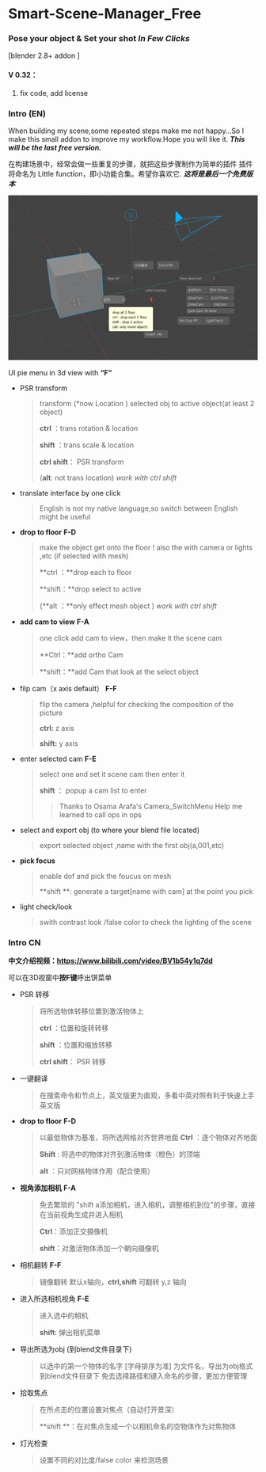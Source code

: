 # Smart-Scene-Manager_Free

### Pose your object & Set your shot *In Few Clicks*

[blender 2.8+ addon ]

#### V 0.32：

1. fix code, add license

### Intro (EN)

When building my scene,some repeated steps make me not happy…So I make this small addon to improve my workflow.Hope you will like it. ***This will be the last free version.***

在构建场景中，经常会做一些重复的步骤，就把这些步骤制作为简单的插件
插件将命名为 Little function，即小功能合集。希望你喜欢它. ***这将是最后一个免费版本***

![image-20200710225604473](image/image-20200710225604473.png)



UI pie menu in 3d view with **“F”**

+ PSR transform

    > transform (*now Location ) selected obj to active object(at least 2 object)
    >
    > **ctrl** ：trans rotation & location
    >
    > **shift** ：trans scale & location
    >
    > **ctrl shift**： PSR transform
    >
    > (**alt**: not trans location)  *work with ctrl shift*

+ translate interface by one click

	> English is not my native language,so switch between English might be useful

+ **drop to floor**  **F-D**

    > make the object get onto the floor ! also the with camera or lights ,etc (if selected with mesh)
    >
    > **ctrl ：**drop each to floor
    >
    > **shift：**drop select to active
    >
    > (**alt ：**only effect mesh object )  *work with ctrl shift*

+ **add cam to view**  **F-A**

    > one click add cam to view，then make it the scene cam
    >
    > **Ctrl：**add ortho Cam 
    >
    > **shift：**add Cam that look at the select object

+ filp cam（x axis default）  **F-F**

    > flip the camera ,helpful for checking the composition of the picture
    >
    > **ctrl:** z  axis
    >
    > **shift:** y axis

+ enter selected cam **F-E**

    > select one and set it scene cam then enter it
    >
    > **shift** ： popup a cam list to enter
    > 
    > > Thanks to Osama Arafa's Camera_SwitchMenu
    > > Help me learned to call ops in ops

+ select and export obj (to where your blend file located)

    > export selected object ,name with the first obj(a,001,etc)

+ **pick focus**

    > enable dof and pick the foucus on mesh 
    >
    > **shift **: generate a target[name with cam] at the point you pick 

+ light check/look

    > swith contrast look /false color to check the lighting of the scene



### Intro CN

**中文介绍视频：https://www.bilibili.com/video/BV1b54y1q7dd**

可以在3D视窗中**按F键**呼出饼菜单

+ PSR 转移

    > 将所选物体转移位置到激活物体上
    >
    > **ctrl** ：位置和旋转转移
    >
    > **shift** ：位置和缩放转移
    >
    > **ctrl shift**： PSR 转移

+ 一键翻译

    > 在搜索命令和节点上，英文版更为直观，多看中英对照有利于快速上手英文版

+ **drop to floor**  **F-D**

    > 以最低物体为基准，将所选网格对齐世界地面
    > **Ctrl** ：逐个物体对齐地面
    >
    > **Shift** : 将选中的物体对齐到激活物体（橙色）的顶端
    >
    > **alt** ：只对网格物体作用（配合使用）

+ **视角添加相机**   **F-A**

    > 免去繁琐的 "shift a添加相机，进入相机，调整相机到位"的步骤，直接在当前视角生成并进入相机
    >
    > **Ctrl**：添加正交摄像机 
    >
    > **shift**：对激活物体添加一个朝向摄像机

+ 相机翻转  **F-F**

    > 镜像翻转 默认x轴向，**ctrl,shift** 可翻转 y,z 轴向

+ 进入所选相机视角 **F-E**

    > 进入选中的相机
    >
    > **shift**: 弹出相机菜单

+ 导出所选为obj (到blend文件目录下)

    > 以选中的第一个物体的名字 [字母排序为准] 为文件名，导出为obj格式到blend文件目录下
    > 免去选择路径和键入命名的步骤，更加方便管理

+ 拾取焦点

    > 在所点击的位置设置对焦点（自动打开景深）
    >
    > **shift **：在对焦点生成一个以相机命名的空物体作为对焦物体

+ 灯光检查

    > 设置不同的对比度/false color 来检测场景

